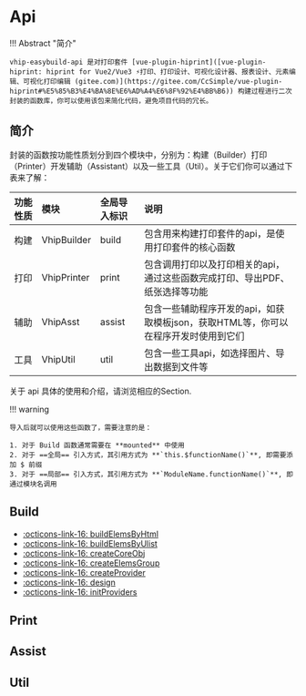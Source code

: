 # Api

!!! Abstract "简介"

	vhip-easybuild-api 是对打印套件 [vue-plugin-hiprint]([vue-plugin-hiprint: hiprint for Vue2/Vue3 ⚡打印、打印设计、可视化设计器、报表设计、元素编辑、可视化打印编辑 (gitee.com)](https://gitee.com/CcSimple/vue-plugin-hiprint#%E5%85%B3%E4%BA%8E%E6%AD%A4%E6%8F%92%E4%BB%B6)) 构建过程进行二次封装的函数库，你可以使用该包来简化代码，避免项目代码的冗长。

## 简介

封装的函数按功能性质划分到四个模块中，分别为：构建（Builder）打印（Printer）开发辅助（Assistant）以及一些工具（Util）。关于它们你可以通过下表来了解：

| 功能性质 | 模块        | 全局导入标识 | 说明                                                |
|:-------- |:----------- |:------------ |:--------------------------------------------------- |
| 构建     | VhipBuilder | build        | 包含用来构建打印套件的api，是使用打印套件的核心函数 |
| 打印     | VhipPrinter | print             | 包含调用打印以及打印相关的api，通过这些函数完成打印、导出PDF、纸张选择等功能                                                    |
| 辅助     | VhipAsst            | assist             | 包含一些辅助程序开发的api，如获取模板json，获取HTML等，你可以在程序开发时使用到它们                                                    |
| 工具     | VhipUtil            | util             | 包含一些工具api，如选择图片、导出数据到文件等                                                    |
关于 api 具体的使用和介绍，请浏览相应的Section.

!!! warning

	导入后就可以使用这些函数了，需要注意的是：
	
	1. 对于 Build 函数通常需要在 **mounted** 中使用
	2. 对于 ==全局== 引入方式，其引用方式为 **`this.$functionName()`**, 即需要添加 $ 前缀
	3. 对于 ==局部== 引入方式，其引用方式为 **`ModuleName.functionName()`**, 即通过模块名调用


## Build

- [:octicons-link-16: buildElemsByHtml](./api/build.md/#buildelemsbyhtml)
- [:octicons-link-16: buildElemsByUlist](./api/build.md/#buildelemsbyulist)
- [:octicons-link-16: createCoreObj](./api/build.md/#createcoreobj)
- [:octicons-link-16: createElemsGroup](./api/build.md/#createelemsgroup)
- [:octicons-link-16: createProvider](./api/build.md/#createprovider)
- [:octicons-link-16: design](./api/build.md/#design)
- [:octicons-link-16: initProviders](./api/build.md/#initproviders)


## Print

## Assist

## Util